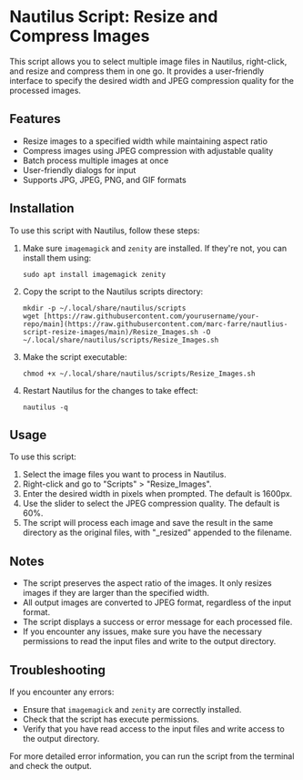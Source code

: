 # Nautilus Script: Resize and Compress Images

This script allows you to select multiple image files in Nautilus, right-click, and resize and compress them in one go. It provides a user-friendly interface to specify the desired width and JPEG compression quality for the processed images.

## Features

- Resize images to a specified width while maintaining aspect ratio
- Compress images using JPEG compression with adjustable quality
- Batch process multiple images at once
- User-friendly dialogs for input
- Supports JPG, JPEG, PNG, and GIF formats

## Installation

To use this script with Nautilus, follow these steps:

1. Make sure `imagemagick` and `zenity` are installed. If they're not, you can install them using:
   ```
   sudo apt install imagemagick zenity
   ```

2. Copy the script to the Nautilus scripts directory:
   ```
   mkdir -p ~/.local/share/nautilus/scripts
   wget [https://raw.githubusercontent.com/yourusername/your-repo/main](https://raw.githubusercontent.com/marc-farre/nautlius-script-resize-images/main)/Resize_Images.sh -O ~/.local/share/nautilus/scripts/Resize_Images.sh
   ```

3. Make the script executable:
   ```
   chmod +x ~/.local/share/nautilus/scripts/Resize_Images.sh
   ```

4. Restart Nautilus for the changes to take effect:
   ```
   nautilus -q
   ```

## Usage

To use this script:

1. Select the image files you want to process in Nautilus.
2. Right-click and go to "Scripts" > "Resize_Images".
3. Enter the desired width in pixels when prompted. The default is 1600px.
4. Use the slider to select the JPEG compression quality. The default is 60%.
5. The script will process each image and save the result in the same directory as the original files, with "_resized" appended to the filename.

## Notes

- The script preserves the aspect ratio of the images. It only resizes images if they are larger than the specified width.
- All output images are converted to JPEG format, regardless of the input format.
- The script displays a success or error message for each processed file.
- If you encounter any issues, make sure you have the necessary permissions to read the input files and write to the output directory.

## Troubleshooting

If you encounter any errors:
- Ensure that `imagemagick` and `zenity` are correctly installed.
- Check that the script has execute permissions.
- Verify that you have read access to the input files and write access to the output directory.

For more detailed error information, you can run the script from the terminal and check the output.
